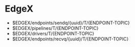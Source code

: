 # EdgeX

- $EDGEX/endpoints/sendq/{uuid}/T/{ENDPOINT-TOPIC}
- $EDGEX/pipelines/T/{ENDPOINT-TOPIC}
- $EDGEX/drivers/T/{ENDPOINT-TOPIC}
- $EDGEX/endpoints/recvq/{uuid}/T/{ENDPOINT-TOPIC}